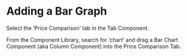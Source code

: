 # Adding a Bar Graph

Select the ‘Price Comparison’ tab in the Tab Component.

From the Component Library, search for ‘chart’ and drag a Bar Chart Component (aka Column Component) into the Price Comparison Tab.









